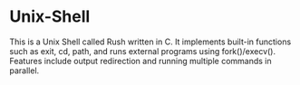 # Unix-Shell
This is a Unix Shell called Rush written in C. It implements built-in functions such as exit, cd, path, and runs external programs using fork()/execv(). Features include output redirection and running multiple commands in parallel.
